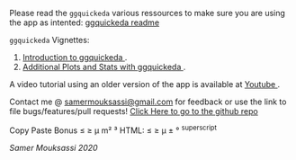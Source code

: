 
Please read the `ggquickeda` various ressources  to make sure you are using the app as intented:
<a href="https://cran.r-project.org/package=ggquickeda/readme/README.html" target="_blank">ggquickeda readme</a>

`ggquickeda` Vignettes:  
1. <a href="https://cran.r-project.org/package=ggquickeda/vignettes/ggquickeda.html"  target="_blank">Introduction to ggquickeda </a>.   
2. <a href="https://cran.r-project.org/package=ggquickeda/vignettes/AdditionalPlotsStats.html"  target="_blank">Additional Plots and Stats with ggquickeda </a>.

A video tutorial using an older version of the app is available at <a href="https://www.youtube.com/watch?v=1rBBmJUIZhs" target="_blank"> Youtube </a>.

Contact me @ samermouksassi@gmail.com for feedback or use the link to file bugs/features/pull requests!
<a href="https://github.com/smouksassi/ggquickeda/issues" target="_blank">Click Here to go to the github repo</a>

Copy Paste Bonus ≤ ≥ µ m² ³
    HTML: &le; &ge; &mu; &plusmn; &deg; <sup>superscript</sup>

*Samer Mouksassi 2020*
